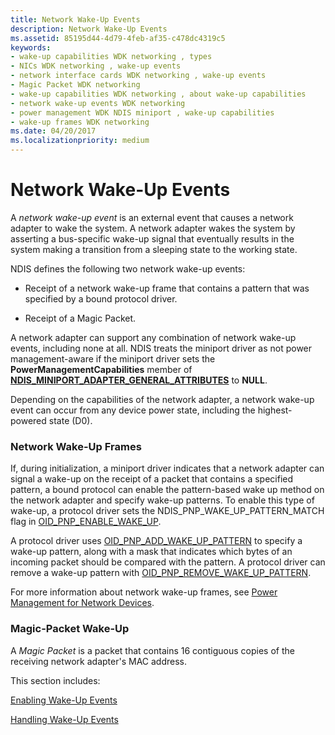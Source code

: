 ```yaml
---
title: Network Wake-Up Events
description: Network Wake-Up Events
ms.assetid: 85195d44-4d79-4feb-af35-c478dc4319c5
keywords:
- wake-up capabilities WDK networking , types
- NICs WDK networking , wake-up events
- network interface cards WDK networking , wake-up events
- Magic Packet WDK networking
- wake-up capabilities WDK networking , about wake-up capabilities
- network wake-up events WDK networking
- power management WDK NDIS miniport , wake-up capabilities
- wake-up frames WDK networking
ms.date: 04/20/2017
ms.localizationpriority: medium
---
```


# Network Wake-Up Events





A *network wake-up event* is an external event that causes a network adapter to wake the system. A network adapter wakes the system by asserting a bus-specific wake-up signal that eventually results in the system making a transition from a sleeping state to the working state.

NDIS defines the following two network wake-up events:

-   Receipt of a network wake-up frame that contains a pattern that was specified by a bound protocol driver.

-   Receipt of a Magic Packet.

A network adapter can support any combination of network wake-up events, including none at all. NDIS treats the miniport driver as not power management-aware if the miniport driver sets the **PowerManagementCapabilities** member of [**NDIS\_MINIPORT\_ADAPTER\_GENERAL\_ATTRIBUTES**](https://docs.microsoft.com/windows-hardware/drivers/ddi/content/ndis/ns-ndis-_ndis_miniport_adapter_general_attributes) to **NULL**.

Depending on the capabilities of the network adapter, a network wake-up event can occur from any device power state, including the highest-powered state (D0).

### Network Wake-Up Frames

If, during initialization, a miniport driver indicates that a network adapter can signal a wake-up on the receipt of a packet that contains a specified pattern, a bound protocol can enable the pattern-based wake up method on the network adapter and specify wake-up patterns. To enable this type of wake-up, a protocol driver sets the NDIS\_PNP\_WAKE\_UP\_PATTERN\_MATCH flag in [OID\_PNP\_ENABLE\_WAKE\_UP](https://docs.microsoft.com/windows-hardware/drivers/network/oid-pnp-enable-wake-up).

A protocol driver uses [OID\_PNP\_ADD\_WAKE\_UP\_PATTERN](https://docs.microsoft.com/windows-hardware/drivers/network/oid-pnp-add-wake-up-pattern) to specify a wake-up pattern, along with a mask that indicates which bytes of an incoming packet should be compared with the pattern. A protocol driver can remove a wake-up pattern with [OID\_PNP\_REMOVE\_WAKE\_UP\_PATTERN](https://docs.microsoft.com/windows-hardware/drivers/network/oid-pnp-remove-wake-up-pattern).

For more information about network wake-up frames, see [Power Management for Network Devices](https://go.microsoft.com/fwlink/p/?linkid=9945).

### Magic-Packet Wake-Up

A *Magic Packet* is a packet that contains 16 contiguous copies of the receiving network adapter's MAC address.

This section includes:

[Enabling Wake-Up Events](enabling-wake-up-events.md)

[Handling Wake-Up Events](handling-wake-up-events.md)

 

 





